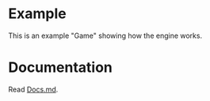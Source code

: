 # Example

This is an example "Game" showing how the engine works.  

# Documentation

Read [Docs.md](../Docs/Docs.md).
